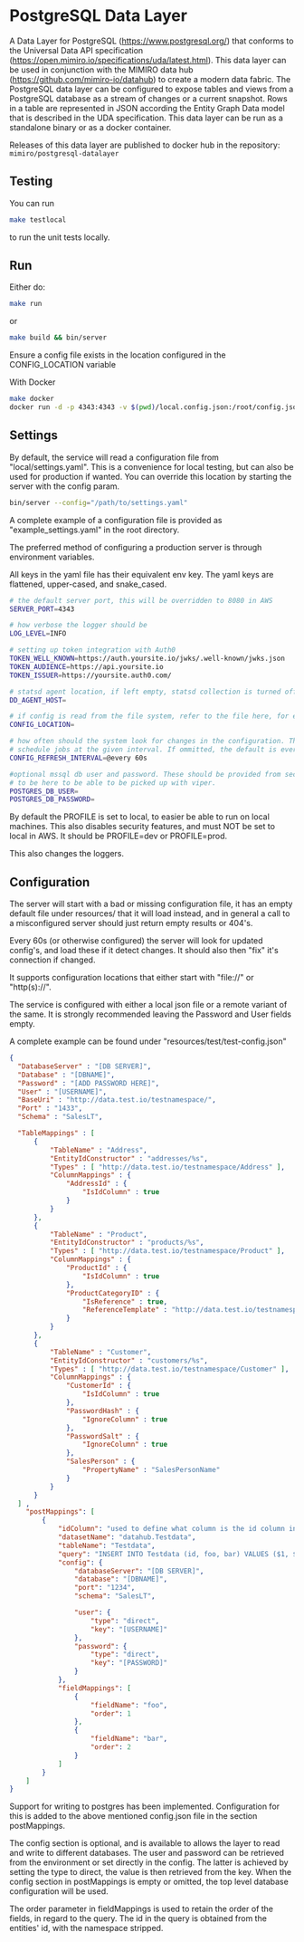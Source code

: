 # PostgreSQL Data Layer

A Data Layer for PostgreSQL (https://www.postgresql.org/) that conforms to the Universal Data API specification (https://open.mimiro.io/specifications/uda/latest.html). This data layer can be used in conjunction with the MIMIRO data hub (https://github.com/mimiro-io/datahub) to create a modern data fabric. The PostgreSQL data layer can be configured to expose tables and views from a PostgreSQL database as a stream of changes or a current snapshot. Rows in a table are represented in JSON according the Entity Graph Data model that is described in the UDA specification. This data layer can be run as a standalone binary or as a docker container.

Releases of this data layer are published to docker hub in the repository: `mimiro/postgresql-datalayer`

## Testing

You can run
```bash
make testlocal
```
to run the unit tests locally.

## Run

Either do:
```bash
make run
```
or
```bash
make build && bin/server
```

Ensure a config file exists in the location configured in the CONFIG_LOCATION variable

With Docker

```bash
make docker
docker run -d -p 4343:4343 -v $(pwd)/local.config.json:/root/config.json -e PROFILE=dev -e CONFIG_LOCATION=file://config.json postgresql-datalayer
```

## Settings

By default, the service will read a configuration file from "local/settings.yaml". This is a convenience for local testing,
but can also be used for production if wanted. You can override this location by starting the server with the config param.

```bash
bin/server --config="/path/to/settings.yaml"
```

A complete example of a configuration file is provided as "example_settings.yaml" in the root directory.

The preferred method of configuring a production server is through environment variables.

All keys in the yaml file has their equivalent env key. The yaml keys are flattened, upper-cased, and snake_cased. 

```bash
# the default server port, this will be overridden to 8080 in AWS
SERVER_PORT=4343

# how verbose the logger should be
LOG_LEVEL=INFO

# setting up token integration with Auth0
TOKEN_WELL_KNOWN=https://auth.yoursite.io/jwks/.well-known/jwks.json
TOKEN_AUDIENCE=https://api.yoursite.io
TOKEN_ISSUER=https://yoursite.auth0.com/

# statsd agent location, if left empty, statsd collection is turned off
DD_AGENT_HOST=

# if config is read from the file system, refer to the file here, for example "file://.config.json"
CONFIG_LOCATION=

# how often should the system look for changes in the configuration. This uses the cron system to
# schedule jobs at the given interval. If ommitted, the default is every 60s.
CONFIG_REFRESH_INTERVAL=@every 60s

#optional mssql db user and password. These should be provided from secrets injection, but they need
# to be here to be able to be picked up with viper.
POSTGRES_DB_USER=
POSTGRES_DB_PASSWORD=

```
By default the PROFILE is set to local, to easier be able to run on local machines. This also disables
security features, and must NOT be set to local in AWS. It should be PROFILE=dev or PROFILE=prod.

This also changes the loggers.

## Configuration

The server will start with a bad or missing configuration file, it has an empty
default file under resources/ that it will load instead, and in general a call
to a misconfigured server should just return empty results or 404's.

Every 60s (or otherwise configured) the server will look for updated config's, and
load these if it detect changes. It should also then "fix" it's connection if changed.

It supports configuration locations that either start with "file://" or "http(s)://".

The service is configured with either a local json file or a remote variant of the same.
It is strongly recommended leaving the Password and User fields empty.

A complete example can be found under "resources/test/test-config.json"

```json
{
  "DatabaseServer" : "[DB SERVER]",
  "Database" : "[DBNAME]",
  "Password" : "[ADD PASSWORD HERE]",
  "User" : "[USERNAME]",
  "BaseUri" : "http://data.test.io/testnamespace/",
  "Port" : "1433",
  "Schema" : "SalesLT",

  "TableMappings" : [
      {
          "TableName" : "Address",
          "EntityIdConstructor" : "addresses/%s",
          "Types" : [ "http://data.test.io/testnamespace/Address" ],
          "ColumnMappings" : {
              "AddressId" : {
                  "IsIdColumn" : true
              }
          }
      },
      {
          "TableName" : "Product",
          "EntityIdConstructor" : "products/%s",
          "Types" : [ "http://data.test.io/testnamespace/Product" ],
          "ColumnMappings" : {
              "ProductId" : {
                  "IsIdColumn" : true
              },
              "ProductCategoryID" : {
                  "IsReference" : true,
                  "ReferenceTemplate" : "http://data.test.io/testnamespace/categories/%s"
              }
          }
      },
      {
          "TableName" : "Customer",
          "EntityIdConstructor" : "customers/%s",
          "Types" : [ "http://data.test.io/testnamespace/Customer" ],
          "ColumnMappings" : {
              "CustomerId" : {
                  "IsIdColumn" : true
              },
              "PasswordHash" : {
                  "IgnoreColumn" : true
              },
              "PasswordSalt" : {
                  "IgnoreColumn" : true
              },
              "SalesPerson" : {
                  "PropertyName" : "SalesPersonName"
              }
          }
      }
  ] ,
    "postMappings": [
        {
            "idColumn": "used to define what column is the id column in the database table (will use id from entity if not defined)",
            "datasetName": "datahub.Testdata",
            "tableName": "Testdata",
            "query": "INSERT INTO Testdata (id, foo, bar) VALUES ($1, $2, $3) ON CONFLICT (id) DO UPDATE SET foo=$2, bar=$3;",
            "config": {
                "databaseServer": "[DB SERVER]",
                "database": "[DBNAME]",
                "port": "1234",
                "schema": "SalesLT",

                "user": {
                    "type": "direct",
                    "key": "[USERNAME]"
                },
                "password": {
                    "type": "direct",
                    "key": "[PASSWORD]"
                }
            },
            "fieldMappings": [
                {
                    "fieldName": "foo",
                    "order": 1
                },
                {
                    "fieldName": "bar",
                    "order": 2
                }
            ]
        }
    ]
}
```

Support for writing to postgres has been implemented.
Configuration for this is added to the above mentioned config.json file in the section postMappings.

The config section is optional, and is available to allows the layer to read and write to different databases.
The user and password can be retrieved from the environment or set directly in the config.
The latter is achieved by setting the type to direct, the value is then retrieved from the key.
When the config section in postMappings is empty or omitted, the top level database configuration will be used.

The order parameter in fieldMappings is used to retain the order of the fields, in regard to the query.
The id in the query is obtained from the entities' id, with the namespace stripped.
